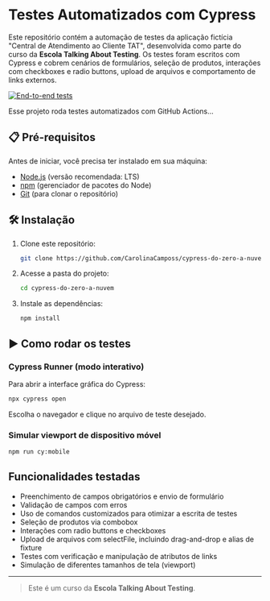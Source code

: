 # Testes Automatizados com Cypress

Este repositório contém a automação de testes da aplicação fictícia "Central de Atendimento ao Cliente TAT", desenvolvida como parte do curso da **Escola Talking About Testing**. Os testes foram escritos com Cypress e cobrem cenários de formulários, seleção de produtos, interações com checkboxes e radio buttons, upload de arquivos e comportamento de links externos.

[![End-to-end tests](https://github.com/CarolinaCamposs/cypress-do-zero-a-nuvem/actions/workflows/ci.yml/badge.svg?branch=main)](https://github.com/CarolinaCamposs/cypress-do-zero-a-nuvem/actions/workflows/ci.yml)

Esse projeto roda testes automatizados com GitHub Actions...


## 📋 Pré-requisitos

Antes de iniciar, você precisa ter instalado em sua máquina:

- [Node.js](https://nodejs.org/) (versão recomendada: LTS)
- [npm](https://www.npmjs.com/) (gerenciador de pacotes do Node)
- [Git](https://git-scm.com/) (para clonar o repositório)

## 🛠️ Instalação

1. Clone este repositório:
   ```bash
   git clone https://github.com/CarolinaCamposs/cypress-do-zero-a-nuvem.git
   ```

2. Acesse a pasta do projeto:
   ```bash
   cd cypress-do-zero-a-nuvem
   ```

3. Instale as dependências:
   ```bash
   npm install
   ```

## ▶️ Como rodar os testes

### Cypress Runner (modo interativo)
Para abrir a interface gráfica do Cypress:

```bash
npx cypress open
```

Escolha o navegador e clique no arquivo de teste desejado.

### Simular viewport de dispositivo móvel

```bash
npm run cy:mobile
```

## Funcionalidades testadas

- Preenchimento de campos obrigatórios e envio de formulário
- Validação de campos com erros
- Uso de comandos customizados para otimizar a escrita de testes
- Seleção de produtos via combobox
- Interações com radio buttons e checkboxes
- Upload de arquivos com selectFile, incluindo drag-and-drop e alias de fixture
- Testes com verificação e manipulação de atributos de links
- Simulação de diferentes tamanhos de tela (viewport)

---

> Este é um curso da **Escola Talking About Testing**.
